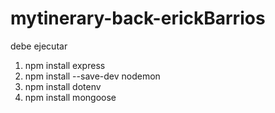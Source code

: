 # mytinerary-back-erickBarrios

debe ejecutar

1. npm install express
2. npm install --save-dev nodemon
3. npm install dotenv
4. npm install mongoose
